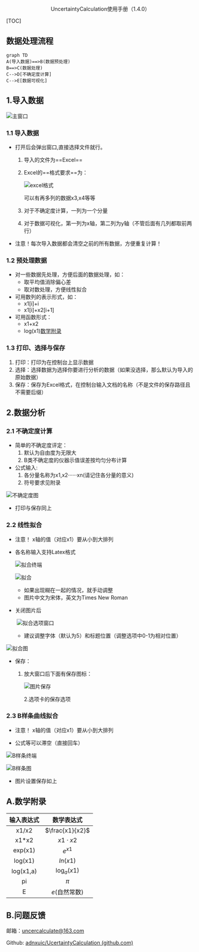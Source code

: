 <center>UncertaintyCalculation使用手册（1.4.0）</center>



[TOC]

<div style="page-break-after: always;"></div>

## 数据处理流程

~~~ mermaid
graph TD
A(导入数据)==>B(数据预处理)
B==>C(数据处理)
C-->D[不确定度计算]
C-->E[数据可视化]
~~~

<div style="page-break-after: always;"></div>

## 1.导入数据

![主窗口](picture\主窗口.png)

### 1.1 导入数据



* 打开后会弹出窗口,直接选择文件就行。

  1. 导入的文件为==Excel==

  2. Excel的==格式要求==为：

     ![excel格式](picture\excel格式.png)

     可以有再多列的数据x3,x4等等

  3. 对于不确定度计算，一列为一个分量

  4. 对于数据可视化，第一列为x轴，第二列为y轴（不管后面有几列都取前两行）

* 注意！每次导入数据都会清空之前的所有数据，方便重复计算！



### 1.2 预处理数据



* 对一些数据先处理，方便后面的数据处理，如：
  * 取平均值消除偏心差
  * 取对数处理，方便线性拟合
* 可用数列的表示形式，如：
  * x1[i]+i
  * x1[i]+x2[i+1]
* 可用函数形式：
  * x1+x2
  * log(x1)[数学附录](#数学附录)



### 1.3 打印、选择与保存



1. 打印：打印为在控制台上显示数据
2. 选择：选择数据为选择你要进行分析的数据（如果没选择，那么默认为导入的原始数据）
3. 保存：保存为Excel格式，在控制台输入文档的名称（不是文件的保存路径且不需要后缀）



## 2.数据分析

### 2.1 不确定度计算

* 简单的不确定度评定：
  1. 默认为自由度为无限大
  2. B类不确定度的仪器示值误差按均匀分布计算
* 公式输入:
  1. 各分量名称为x1,x2······xn(请记住各分量的意义)
  2. 符号要求见附录

![不确定度图](picture\不确定度图.png)

* 打印与保存同上

  

### 2.2 线性拟合

* 注意！ x轴的值（对应x1）要从小到大排列

* 各名称输入支持Latex格式

  ![拟合终端](picture\拟合终端.png)

  ![拟合](picture\拟合.png)

  *  如果出现糊在一起的情况，就手动调整
  *  图片中文为宋体，英文为Times New Roman

* 关闭图片后

  ​	![拟合选项窗口](picture\拟合选项窗口.png)

  * 建议调整字体（默认为5）和标题位置（调整选项中0-1为相对位置）

![拟合图](picture\拟合图.png)

* 保存：

  1. 放大窗口后下面有保存图标：

     ![图片保存](picture\图片保存.png)

     2.选项卡的保存选项

### 2.3 B样条曲线拟合

* 注意！ x轴的值（对应x1）要从小到大排列

* 公式等可以滞空（直接回车）

![B样条终端](picture\B样条终端.png)

![B样条图](picture\B样条图.png)

* 图片设置保存如上



<div style="page-break-after: always;"></div>

## A.数学附录

| 输入表达式 |   数学表达式    |
| :--------: | :-------------: |
|   x1/x2    | $\frac{x1}{x2}$ |
|   x1*x2    |  $x1 \cdot x2$  |
|  exp(x1)   |    $e^{x1}$     |
|  log(x1)   |    $ln(x1)$     |
| log(x1,a)  |  $\log_a(x1)$   |
|     pi     |      $\pi$      |
|     E      |  $e$(自然常数)  |



##  B.问题反馈

邮箱：uncercalculate@163.com

Github: [adnxuic/UcertaintyCalculation (github.com)](https://github.com/adnxuic/UcertaintyCalculation)
